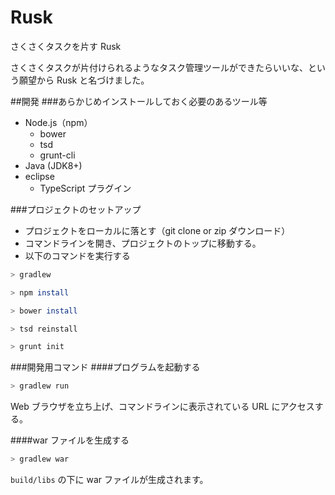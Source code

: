 Rusk
====

さくさくタスクを片す Rusk

さくさくタスクが片付けられるようなタスク管理ツールができたらいいな、という願望から Rusk と名づけました。


##開発
###あらかじめインストールしておく必要のあるツール等
- Node.js（npm）
	- bower
	- tsd
	- grunt-cli
- Java (JDK8+)
- eclipse
	- TypeScript プラグイン

###プロジェクトのセットアップ
- プロジェクトをローカルに落とす（git clone or zip ダウンロード）
- コマンドラインを開き、プロジェクトのトップに移動する。
- 以下のコマンドを実行する

```sh
> gradlew

> npm install

> bower install

> tsd reinstall

> grunt init
```

###開発用コマンド
####プログラムを起動する
```sh
> gradlew run
```

Web ブラウザを立ち上げ、コマンドラインに表示されている URL にアクセスする。

####war ファイルを生成する
```sh
> gradlew war
```

`build/libs` の下に war ファイルが生成されます。


